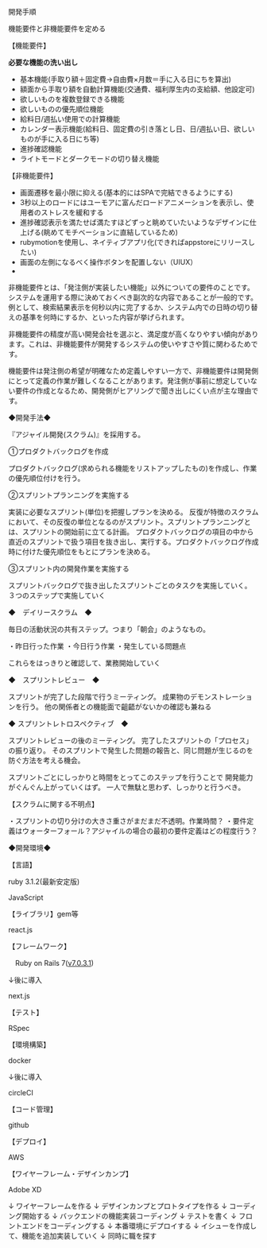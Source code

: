 開発手順

機能要件と非機能要件を定める

【機能要件】

**必要な機能の洗い出し**

- 基本機能(手取り額＋固定費→自由費×月数＝手に入る日にちを算出)
- 額面から手取り額を自動計算機能(交通費、福利厚生内の支給額、他設定可)
- 欲しいものを複数登録できる機能
- 欲しいものの優先順位機能
- 給料日/週払い使用での計算機能
- カレンダー表示機能(給料日、固定費の引き落とし日、日/週払い日、欲しいものが手に入る日にち等)
- 進捗確認機能
- ライトモードとダークモードの切り替え機能

【非機能要件】

- 画面遷移を最小限に抑える(基本的にはSPAで完結できるようにする)
- 3秒以上のロードにはユーモアに富んだロードアニメーションを表示し、使用者のストレスを緩和する
- 進捗確認表示を満たせば満たすほどずっと眺めていたいようなデザインに仕上げる(眺めてモチベーションに直結しているため)
- rubymotionを使用し、ネイティブアプリ化(できればappstoreにリリースしたい)
- 画面の左側になるべく操作ボタンを配置しない（UIUX）
- 

非機能要件とは、「発注側が実装したい機能」以外についての要件のことです。システムを運用する際に決めておくべき副次的な内容であることが一般的です。例として、検索結果表示を何秒以内に完了するか、システム内での日時の切り替えの基準を何時にするか、といった内容が挙げられます。

非機能要件の精度が高い開発会社を選ぶと、満足度が高くなりやすい傾向があります。これは、非機能要件が開発するシステムの使いやすさや質に関わるためです。

機能要件は発注側の希望が明確なため定義しやすい一方で、非機能要件は開発側にとって定義の作業が難しくなることがあります。発注側が事前に想定していない要件の作成となるため、開発側がヒアリングで聞き出しにくい点が主な理由です。

◆開発手法◆

『アジャイル開発(スクラム)』を採用する。


①プロダクトバックログを作成

プロダクトバックログ(求められる機能をリストアップしたもの)を作成し、作業の優先順位付けを行う。

②スプリントプランニングを実施する

実装に必要なスプリント(単位)を把握しプランを決める。
反復が特徴のスクラムにおいて、その反復の単位となるのがスプリント。スプリントプランニングとは、スプリントの開始前に立てる計画。
プロダクトバックログの項目の中から直近のスプリントで扱う項目を抜き出し、実行する。プロダクトバックログ作成時に付けた優先順位をもとにプランを決める。


③スプリント内の開発作業を実施する

スプリントバックログで抜き出したスプリントごとのタスクを実施していく。
３つのステップで実施していく

◆　デイリースクラム　◆

毎日の活動状況の共有ステップ。つまり「朝会」のようなもの。

・昨日行った作業
・今日行う作業
・発生している問題点

これらをはっきりと確認して、業務開始していく

◆　スプリントレビュー　◆

スプリントが完了した段階で行うミーティング。
成果物のデモンストレーションを行う。
他の関係者との機能面で齟齬がないかの確認も兼ねる

◆ スプリントレトロスペクティブ　◆

スプリントレビューの後のミーティング。
完了したスプリントの「プロセス」の振り返り。
そのスプリントで発生した問題の報告と、同じ問題が生じるのを防ぐ方法を考える機会。


スプリントごとにしっかりと時間をとってこのステップを行うことで
開発能力がぐんぐん上がっていくはず。
一人で無駄と思わず、しっかりと行うべき。

【スクラムに関する不明点】

・スプリントの切り分けの大きさ重さがまだまだ不透明。作業時間？
・要件定義はウォーターフォール？アジャイルの場合の最初の要件定義はどの程度行う？


◆開発環境◆

【言語】

ruby 3.1.2(最新安定版)

JavaScript

【ライブラリ】gem等


react.js

【フレームワーク】

　Ruby on Rails 7([v7.0.3.1](https://github.com/rails/rails/tree/v7.0.3.1))

↓後に導入

next.js

【テスト】

RSpec

【環境構築】

docker

↓後に導入

circleCI

【コード管理】

github

【デプロイ】

AWS

【ワイヤーフレーム・デザインカンプ】

Adobe XD

↓
ワイヤーフレームを作る
↓
デザインカンプとプロトタイプを作る
↓
コーディング開始する
↓
バックエンドの機能実装コーディング
↓
テストを書く
↓
フロントエンドをコーディングする
↓
本番環境にデプロイする
↓
イシューを作成して、機能を追加実装していく
↓
同時に職を探す